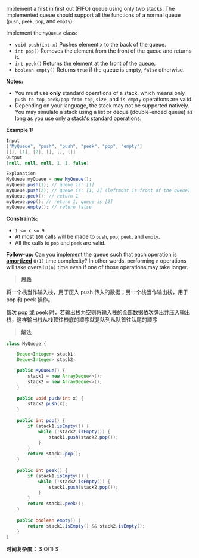 Implement a first in first out (FIFO) queue using only two stacks. The implemented queue should support all the functions of a normal queue (`push`, `peek`, `pop`, and `empty`).

Implement the `MyQueue` class:

- `void push(int x)` Pushes element x to the back of the queue.
- `int pop()` Removes the element from the front of the queue and returns it.
- `int peek()` Returns the element at the front of the queue.
- `boolean empty()` Returns `true` if the queue is empty, `false` otherwise.

**Notes:**

- You must use **only** standard operations of a stack, which means only `push to top`, `peek/pop from top`, `size`, and `is empty` operations are valid.
- Depending on your language, the stack may not be supported natively. You may simulate a stack using a list or deque (double-ended queue) as long as you use only a stack's standard operations.

 

**Example 1:**

```java
Input
["MyQueue", "push", "push", "peek", "pop", "empty"]
[[], [1], [2], [], [], []]
Output
[null, null, null, 1, 1, false]

Explanation
MyQueue myQueue = new MyQueue();
myQueue.push(1); // queue is: [1]
myQueue.push(2); // queue is: [1, 2] (leftmost is front of the queue)
myQueue.peek(); // return 1
myQueue.pop(); // return 1, queue is [2]
myQueue.empty(); // return false
```

 

**Constraints:**

- `1 <= x <= 9`
- At most `100` calls will be made to `push`, `pop`, `peek`, and `empty`.
- All the calls to `pop` and `peek` are valid.

 

**Follow-up:** Can you implement the queue such that each operation is **[amortized](https://en.wikipedia.org/wiki/Amortized_analysis)** `O(1)` time complexity? In other words, performing `n` operations will take overall `O(n)` time even if one of those operations may take longer.



> **思路**

将一个栈当作输入栈，用于压入 push 传入的数据；另一个栈当作输出栈，用于 pop 和 peek 操作。

每次 pop 或 peek 时，若输出栈为空则将输入栈的全部数据依次弹出并压入输出栈，这样输出栈从栈顶往栈底的顺序就是队列从队首往队尾的顺序



> **解法**

```java
class MyQueue {

    Deque<Integer> stack1;
    Deque<Integer> stack2;

    public MyQueue() {
        stack1 = new ArrayDeque<>();
        stack2 = new ArrayDeque<>();
    }
    
    public void push(int x) {
        stack2.push(x);
    }
    
    public int pop() {
        if (stack1.isEmpty()) {
            while (!stack2.isEmpty()) {
                stack1.push(stack2.pop());
            }
        }
        return stack1.pop();
    }
    
    public int peek() {
        if (stack1.isEmpty()) {
            while (!stack2.isEmpty()) {
                stack1.push(stack2.pop());
            }
        }
        return stack1.peek();
    }
    
    public boolean empty() {
        return stack1.isEmpty() && stack2.isEmpty();
    }
}
```

**时间复杂度：** $ O(1) $